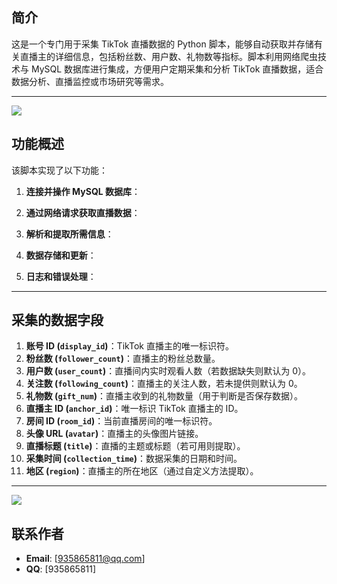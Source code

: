 ## 简介

这是一个专门用于采集 TikTok 直播数据的 Python 脚本，能够自动获取并存储有关直播主的详细信息，包括粉丝数、用户数、礼物数等指标。脚本利用网络爬虫技术与 MySQL 数据库进行集成，方便用户定期采集和分析 TikTok 直播数据，适合数据分析、直播监控或市场研究等需求。

---
![](https://cdn.jsdelivr.net/gh/starmanMS/blog-images@main/img/TikTok-for-Business-1024x1024.jpg)

## 功能概述

该脚本实现了以下功能：

1. **连接并操作 MySQL 数据库**：

2. **通过网络请求获取直播数据**：

3. **解析和提取所需信息**：

4. **数据存储和更新**：

5. **日志和错误处理**：

---

## 采集的数据字段

1. **账号 ID (`display_id`)**：TikTok 直播主的唯一标识符。
2. **粉丝数 (`follower_count`)**：直播主的粉丝总数量。
3. **用户数 (`user_count`)**：直播间内实时观看人数（若数据缺失则默认为 0）。
4. **关注数 (`following_count`)**：直播主的关注人数，若未提供则默认为 0。
5. **礼物数 (`gift_num`)**：直播主收到的礼物数量（用于判断是否保存数据）。
6. **直播主 ID (`anchor_id`)**：唯一标识 TikTok 直播主的 ID。
7. **房间 ID (`room_id`)**：当前直播房间的唯一标识符。
8. **头像 URL (`avatar`)**：直播主的头像图片链接。
9. **直播标题 (`title`)**：直播的主题或标题（若可用则提取）。
10. **采集时间 (`collection_time`)**：数据采集的日期和时间。
11. **地区 (`region`)**：直播主的所在地区（通过自定义方法提取）。

---
![](https://cdn.jsdelivr.net/gh/starmanMS/blog-images@main/img/PixPin_2024-11-13_16-16-06.png)

## 联系作者

- **Email**: [935865811@qq.com] 
- **QQ**: [935865811]
